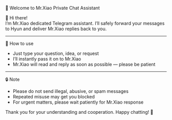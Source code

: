  🤖 Welcome to Mr.Xiao Private Chat Assistant

👋 Hi there!  
I’m Mr.Xiao dedicated Telegram assistant. I’ll safely forward your messages to Hyun and deliver Mr.Xiao replies back to you.

---

 📌 How to use

- Just type your question, idea, or request  
- I’ll instantly pass it on to Mr.Xiao 
- Mr.Xiao will read and reply as soon as possible — please be patient

---

 🔒 Note

- Please do not send illegal, abusive, or spam messages
- Repeated misuse may get you blocked
- For urgent matters, please wait patiently for Mr.Xiao response

Thank you for your understanding and cooperation. Happy chatting! 🙌
